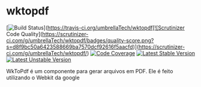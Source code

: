 wktopdf
=======

[![Build Status](https://travis-ci.org/umbrellaTech/wktopdf.png?branch=master)](https://travis-ci.org/umbrellaTech/wktopdf[![Scrutinizer Code Quality](https://scrutinizer-ci.com/g/umbrellaTech/wktopdf/badges/quality-score.png?s=d8f9bc50a6423588669ba7570dcf92616f5aacfd)](https://scrutinizer-ci.com/g/umbrellaTech/wktopdf/)
[![Code Coverage](https://scrutinizer-ci.com/g/umbrellaTech/wktopdf/badges/coverage.png?s=1212763c1d636eaed5fcf8c7999e7d4cf38fade6)](https://scrutinizer-ci.com/g/umbrellaTech/wktopdf/)
[![Latest Stable Version](https://poser.pugx.org/umbrella/wktopdf/v/stable.png)](https://packagist.org/packages/umbrella/wktopdf)
[![Latest Unstable Version](https://poser.pugx.org/umbrella/wktopdf/v/unstable.png)](https://packagist.org/packages/umbrella/wktopdf)

WkToPdf é um componente para gerar arquivos em PDF. Ele é feito utilizando o Webkit da google
